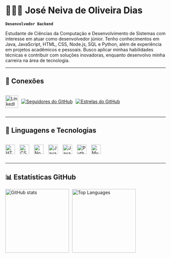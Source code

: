 # 👨🏻‍💻 José Neiva de Oliveira Dias

**`Desenvolvedor Backend`**

Estudante de Ciências da Computação e Desenvolvimento de Sistemas com interesse em atuar como desenvolvedor júnior. Tenho conhecimentos em Java, JavaScript, HTML, CSS, Node.js, SQL e Python, além de experiência em projetos acadêmicos e pessoais. Busco aplicar minhas habilidades técnicas e contribuir com soluções inovadoras, enquanto desenvolvo minha carreira na área de tecnologia.

---

## 🔗 Conexões

<div class="social-icons" 
    style="display:flex; gap:10px; align-items:center; margin:10px 0;">

  <a href="https://www.linkedin.com/in/jos%C3%A9neiva/" 
    target="_blank">
    <img src="https://cdn-icons-png.flaticon.com/512/174/174857.png" 
    alt="LinkedIn" 
    title="Se conecte ao meu perfil" 
    width="40"/>
  </a>

  <a href="https://github.com/Joseneiva?tab=followers" 
    target="_blank">
    <img src="https://custom-icon-badges.demolab.com/github/followers/Joseneiva?color=236ad3&labelColor=1155ba&style=for-the-badge&logo=person-add&label=Follow&logoColor=white" 
    alt="Seguidores do GitHub" 
    title="Siga-me no Github"/>
  </a>

  <a href="https://github.com/Joseneiva?tab=repositories&sort=stargazers"       
    target="_blank">
    <img src="https://custom-icon-badges.demolab.com/github/stars/Joseneiva?color=55960c&style=for-the-badge&labelColor=488207&logo=star" 
    alt="Estrelas do GitHub" 
    title="Total de estrelas no GitHub"/>
  </a>

</div>

<style>
.social-icons a:hover img {
  transform: scale(1.1);
  transition: transform 0.2s;
}
</style>

---

## 🤖 Linguagens e Tecnologias

<div style="display: flex; gap: 15px; align-items: center; flex-wrap: wrap; margin: 10px 0;">

  <img alt="HTML" 
  title="HTML" 
  width="30" 
  src="https://cdn.jsdelivr.net/gh/devicons/devicon@latest/icons/html5/html5-original.svg" 
  class="tech-icon"/>

  <img alt="CSS" 
  title="CSS" 
  width="30" 
  src="https://cdn.jsdelivr.net/gh/devicons/devicon@latest/icons/css3/css3-original.svg" 
  class="tech-icon"/>

  <img alt="Node.js" 
  title="Node.js" 
  width="30" 
  src="https://cdn.jsdelivr.net/gh/devicons/devicon@latest/icons/nodejs/nodejs-original.svg" 
  class="tech-icon"/>

  <img alt="JavaScript" 
  title="JavaScript" 
  width="30" 
  src="https://cdn.jsdelivr.net/gh/devicons/devicon@latest/icons/javascript/javascript-original.svg" 
  class="tech-icon"/>

  <img alt="Java" 
  title="Java" 
  width="30" 
  src="https://cdn.jsdelivr.net/gh/devicons/devicon@latest/icons/java/java-original.svg" 
  class="tech-icon"/>

  <img alt="Python" 
  title="Python" 
  width="30" 
  src="https://cdn.jsdelivr.net/gh/devicons/devicon@latest/icons/python/python-original.svg" 
  class="tech-icon"/>

  <img alt="MySQL" 
  title="MySQL" 
  width="30" 
  src="https://cdn.jsdelivr.net/gh/devicons/devicon@latest/icons/mysql/mysql-original.svg" 
  class="tech-icon"/>

</div>

<style>
.tech-icon {
  transition: transform 0.2s;
  cursor: pointer;
}
.tech-icon:hover {
  transform: scale(1.2);
}
</style>

---

## 📊 Estatísticas GitHub

<div style="display:flex; gap:10px; flex-wrap: wrap;">

  <img alt="GitHub stats" height="200" src="https://github-readme-stats.vercel.app/api?username=Joseneiva&show_icons=true&theme=tokyonight&include_all_commits=true"/>

  <img alt="Top Languages" height="200" src="https://github-readme-stats.vercel.app/api/top-langs/?username=Joseneiva&theme=tokyonight&layout=compact&custom_title=Tecnologias&langs_count=9"/>

</div>


